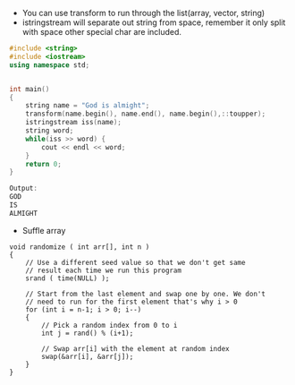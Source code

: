 
- You can use transform to run through the list(array, vector, string)
- istringstream will separate out string from space, remember it only split with space other special char are included.

```cpp
#include <string>
#include <iostream>
using namespace std; 


int main() 
{ 
    string name = "God is almight";
    transform(name.begin(), name.end(), name.begin(),::toupper);
    istringstream iss(name);
    string word;
    while(iss >> word) {
        cout << endl << word;
    }
	return 0; 
} 

Output:
GOD
IS
ALMIGHT
```

- Suffle array
```
void randomize ( int arr[], int n ) 
{ 
    // Use a different seed value so that we don't get same 
    // result each time we run this program 
    srand ( time(NULL) ); 
  
    // Start from the last element and swap one by one. We don't 
    // need to run for the first element that's why i > 0 
    for (int i = n-1; i > 0; i--) 
    { 
        // Pick a random index from 0 to i 
        int j = rand() % (i+1); 
  
        // Swap arr[i] with the element at random index 
        swap(&arr[i], &arr[j]); 
    } 
} 
```
